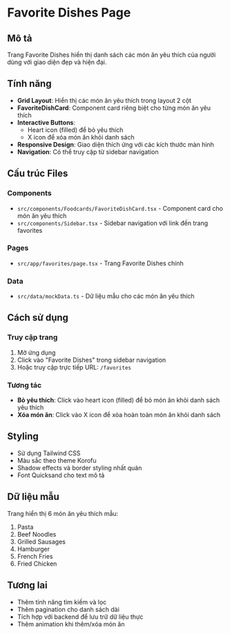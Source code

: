 # Favorite Dishes Page

## Mô tả
Trang Favorite Dishes hiển thị danh sách các món ăn yêu thích của người dùng với giao diện đẹp và hiện đại.

## Tính năng
- **Grid Layout**: Hiển thị các món ăn yêu thích trong layout 2 cột
- **FavoriteDishCard**: Component card riêng biệt cho từng món ăn yêu thích
- **Interactive Buttons**: 
  - Heart icon (filled) để bỏ yêu thích
  - X icon để xóa món ăn khỏi danh sách
- **Responsive Design**: Giao diện thích ứng với các kích thước màn hình
- **Navigation**: Có thể truy cập từ sidebar navigation

## Cấu trúc Files

### Components
- `src/components/Foodcards/FavoriteDishCard.tsx` - Component card cho món ăn yêu thích
- `src/components/Sidebar.tsx` - Sidebar navigation với link đến trang favorites

### Pages
- `src/app/favorites/page.tsx` - Trang Favorite Dishes chính

### Data
- `src/data/mockData.ts` - Dữ liệu mẫu cho các món ăn yêu thích

## Cách sử dụng

### Truy cập trang
1. Mở ứng dụng
2. Click vào "Favorite Dishes" trong sidebar navigation
3. Hoặc truy cập trực tiếp URL: `/favorites`

### Tương tác
- **Bỏ yêu thích**: Click vào heart icon (filled) để bỏ món ăn khỏi danh sách yêu thích
- **Xóa món ăn**: Click vào X icon để xóa hoàn toàn món ăn khỏi danh sách

## Styling
- Sử dụng Tailwind CSS
- Màu sắc theo theme Korofu
- Shadow effects và border styling nhất quán
- Font Quicksand cho text mô tả

## Dữ liệu mẫu
Trang hiển thị 6 món ăn yêu thích mẫu:
1. Pasta
2. Beef Noodles  
3. Grilled Sausages
4. Hamburger
5. French Fries
6. Fried Chicken

## Tương lai
- Thêm tính năng tìm kiếm và lọc
- Thêm pagination cho danh sách dài
- Tích hợp với backend để lưu trữ dữ liệu thực
- Thêm animation khi thêm/xóa món ăn

